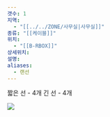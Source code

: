 ```yaml
---
갯수: 1
지역:
  - "[[../../ZONE/사무실|사무실]]"
종류: "[[케이블]]"
위치:
  - "[[B-RBOX]]"
상세위치: 
설명: 
aliases:
  - 랜선
---
```


짧은 선 - 4개
긴 선 - 4개


![](http://192.168.50.22/devices/240822_IMG_0013.jpg)
